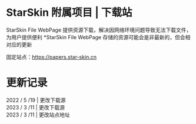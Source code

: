 # StarSkin 附属项目 | 下载站
StarSkin File WebPage 提供资源下载，解决因网络环境问题导致无法下载文件，为用户提供便利 
*StarSkin File WebPage 存储的资源可能会是非最新的，但会相对应的更新

固定站点：https://papers.star-skin.cn

# 更新记录
2022 / 5 /19  |    更改下载源<br>
2023 / 3 /11  |    更改下载源<br>
2023 / 3 /11  |    更改站点地址
